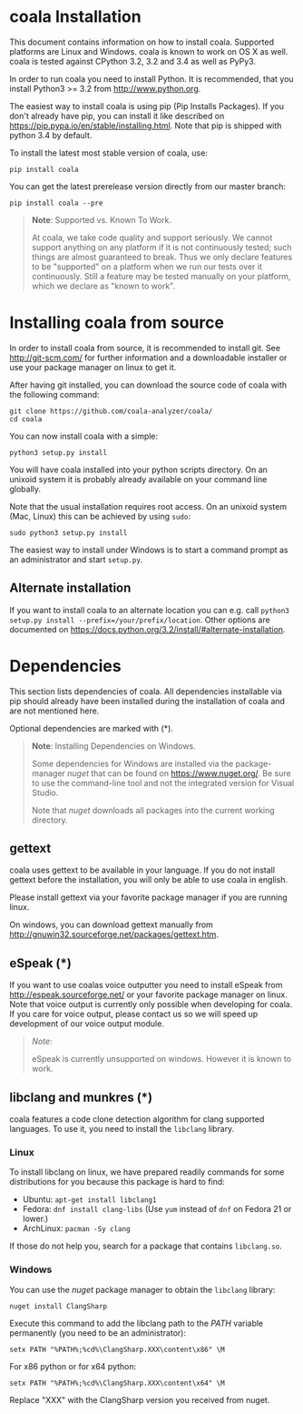 # coala Installation

This document contains information on how to install coala. Supported platforms
are Linux and Windows. coala is known to work on OS X as well. coala is tested
against CPython 3.2, 3.2 and 3.4 as well as PyPy3.

In order to run coala you need to install Python. It is recommended, that
you install Python3 >= 3.2 from http://www.python.org.

The easiest way to install coala is using pip (Pip Installs Packages). If you
don't already have pip, you can install it like described on
<https://pip.pypa.io/en/stable/installing.html>. Note that pip is shipped with
python 3.4 by default.

To install the latest most stable version of coala, use:

```
pip install coala
```

You can get the latest prerelease version directly from our master branch:

```
pip install coala --pre
```

> **Note**: Supported vs. Known To Work.
>
> At coala, we take code quality and support seriously. We cannot support
> anything on any platform if it is not continuously tested; such things are
> almost guaranteed to break. Thus we only declare features to be "supported"
> on a platform when we run our tests over it continuously. Still a feature may
> be tested manually on your platform, which we declare as "known to work".

# Installing coala from source

In order to install coala from source, it is recommended to install git. See
<http://git-scm.com/> for further information and a downloadable installer or
use your package manager on linux to get it.

After having git installed, you can download the source code of coala with the
following command:

```
git clone https://github.com/coala-analyzer/coala/
cd coala
```

You can now install coala with a simple:

```
python3 setup.py install
```

You will have coala installed into your python scripts directory. On an unixoid
system it is probably already available on your command line globally.

Note that the usual installation requires root access. On an unixoid system
(Mac, Linux) this can be achieved by using `sudo`:

```sudo python3 setup.py install```

The easiest way to install under Windows is to start a command prompt as an
administrator and start `setup.py`.

## Alternate installation

If you want to install coala to an alternate location you can e.g. call
`python3 setup.py install --prefix=/your/prefix/location`. Other options are
documented on https://docs.python.org/3.2/install/#alternate-installation.

# Dependencies

This section lists dependencies of coala. All dependencies installable via pip
should already have been installed during the installation of coala and are
not mentioned here.

Optional dependencies are marked with (*).

> **Note**: Installing Dependencies on Windows.
>
> Some dependencies for Windows are installed via the package-manager *nuget*
> that can be found on <https://www.nuget.org/>. Be sure to use the
> command-line tool and not the integrated version for Visual Studio.
>
> Note that *nuget* downloads all packages into the current working directory.

## gettext

coala uses gettext to be available in your language. If you do not install
gettext before the installation, you will only be able to use coala in english.

Please install gettext via your favorite package manager if you are running
linux.

On windows, you can download gettext manually from
<http://gnuwin32.sourceforge.net/packages/gettext.htm>.

## eSpeak (*)

If you want to use coalas voice outputter you need to install eSpeak from
http://espeak.sourceforge.net/ or your favorite package manager on linux. Note
that voice output is currently only possible when developing for coala. If
you care for voice output, please contact us so we will speed up development
of our voice output module.

> *Note*:
>
> eSpeak is currently unsupported on windows. However it is known to work.

## libclang and munkres (*)

coala features a code clone detection algorithm for clang supported languages.
To use it, you need to install the `libclang` library.

### Linux

To install libclang on linux, we have prepared readily commands for some
distributions for you because this package is hard to find:

 * Ubuntu: `apt-get install libclang1`
 * Fedora: `dnf install clang-libs` (Use `yum` instead of `dnf` on Fedora 21 or
   lower.)
 * ArchLinux: `pacman -Sy clang`

If those do not help you, search for a package that contains `libclang.so`.

### Windows

You can use the *nuget* package manager to obtain the `libclang` library:

```nuget install ClangSharp```

Execute this command to add the libclang path to the *PATH* variable
permanently (you need to be an administrator):

```setx PATH "%PATH%;%cd%\ClangSharp.XXX\content\x86" \M```

For x86 python or for x64 python:

```setx PATH "%PATH%;%cd%\ClangSharp.XXX\content\x64" \M```

Replace "XXX" with the ClangSharp version you received from nuget.
